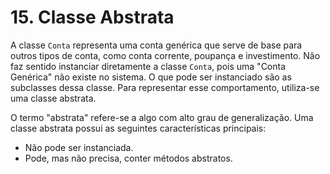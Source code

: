 # 15. Classe Abstrata

A classe `Conta` representa uma conta genérica que serve de base para outros tipos de conta, como conta corrente, poupança e investimento. Não faz sentido instanciar diretamente a classe `Conta`, pois uma "Conta Genérica" não existe no sistema. O que pode ser instanciado são as subclasses dessa classe. Para representar esse comportamento, utiliza-se uma classe abstrata.

O termo "abstrata" refere-se a algo com alto grau de generalização. Uma classe abstrata possui as seguintes características principais:

- Não pode ser instanciada.
- Pode, mas não precisa, conter métodos abstratos.